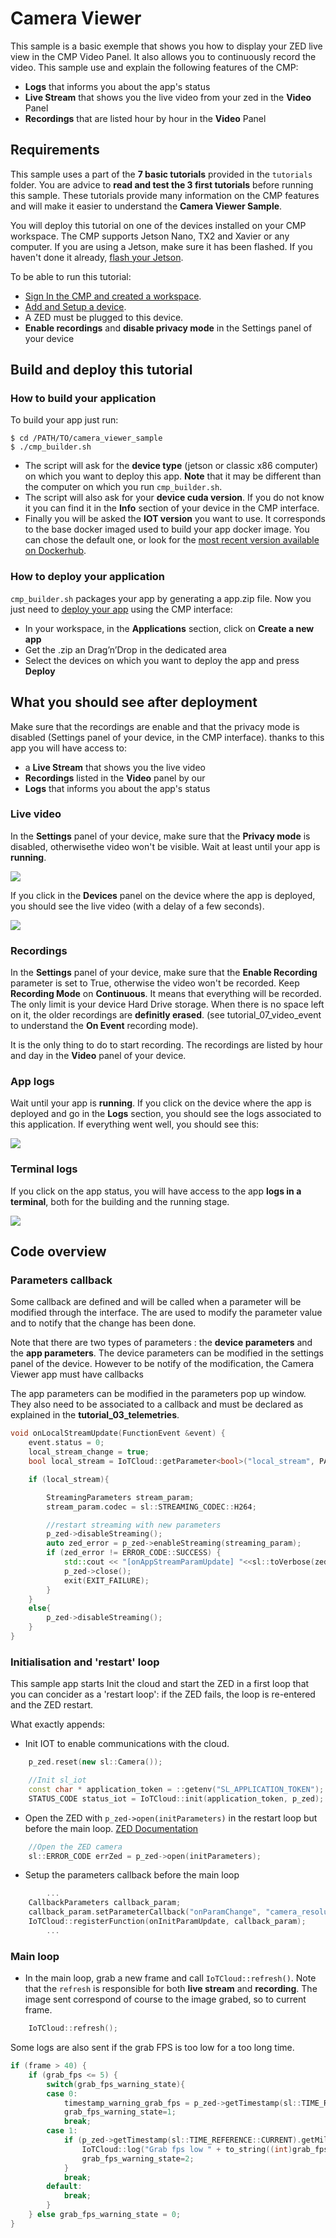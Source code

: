 # Camera Viewer

This sample is a basic exemple that shows you how to display your ZED live view in the CMP Video Panel. It also allows you to continuously record the video. This sample use and explain the following features of the CMP:
- **Logs** that informs you about the app's status
- **Live Stream** that shows you the live video from your zed in the **Video** Panel
- **Recordings** that are listed hour by hour in the **Video** Panel



## Requirements
This sample uses a part of the **7 basic tutorials** provided in the `tutorials` folder. You are advice to **read and test the 3 first tutorials** before running this sample. These tutorials provide many information on the CMP features and will make it easier to understand the **Camera Viewer Sample**.  

You will deploy this tutorial on one of the devices installed on your CMP workspace. The CMP supports Jetson Nano, TX2 and Xavier or any computer. If you are using a Jetson, make sure it has been flashed. If you haven't done it already, [flash your Jetson](https://docs.nvidia.com/sdk-manager/install-with-sdkm-jetson/index.html).

To be able to run this tutorial:
- [Sign In the CMP and created a workspace](https://www.stereolabs.com/docs/cloud/overview/get-started/).
- [Add and Setup a device](https://www.stereolabs.com/docs/cloud/overview/get-started/#add-a-camera).
- A ZED must be plugged to this device.
- **Enable recordings** and **disable privacy mode** in the Settings panel of your device



## Build and deploy this tutorial

### How to build your application
To build your app just run:

```
$ cd /PATH/TO/camera_viewer_sample
$ ./cmp_builder.sh
```

- The script will ask for the **device type** (jetson or classic x86 computer) on which you want to deploy this app. **Note** that it may be different than the computer on which you run `cmp_builder.sh`.
- The script will also ask for your **device cuda version**. If you do not know it you can find it in the **Info** section of your device in the CMP interface.
- Finally you will be asked the **IOT version** you want to use. It corresponds to the base docker imaged used to build your app docker image. You can chose the default one, or look for the [most recent version available on Dockerhub](https://hub.docker.com/r/stereolabs/iot/tags?page=1&ordering=last_updated).

### How to deploy your application
`cmp_builder.sh` packages your app by generating a app.zip file. 
Now you just need to [deploy your app](https://www.stereolabs.com/docs/cloud/applications/sample/#deploy) using the CMP interface:

- In your workspace, in the **Applications** section, click on **Create a new app** 
- Get the .zip an Drag’n’Drop in the dedicated area
- Select the devices on which you want to deploy  the app and press **Deploy** 


## What you should see after deployment
Make sure that the recordings are enable and that the privacy mode is disabled (Settings panel of your device, in the CMP interface).
thanks to this app you will have access to:
- a **Live Stream** that shows you the live video
- **Recordings** listed in the **Video** panel by our
- **Logs** that informs you about the app's status


### Live video
In the **Settings** panel of your device, make sure that the **Privacy mode** is disabled, otherwisethe video won't be visible.
Wait at least until your app is **running**. 

![](./images/running.png " ")

If you click in the **Devices** panel  on the device where the app is deployed, you should see the live video (with a delay of a few seconds).

![](./images/live_view.png " ")



### Recordings

In the **Settings** panel of your device, make sure that the **Enable Recording** parameter is set to True, otherwise the video won't be recorded. Keep **Recording Mode** on **Continuous**. It means that everything will be recorded. The only limit is your device Hard Drive storage. When there is no space left on it, the older recordings are **definitly erased**. (see tutorial_07_video_event to understand the **On Event** recording mode).

It is the only thing to do to start recording. The recordings are listed by hour and day in the **Video** panel of your device. 


###  App logs
Wait until your app is **running**.
If you click  on the device where the app is deployed and go in the **Logs** section, you should see the logs associated to this application. If everything went well, you should see this: 

![](./images/logs.png " ")



### Terminal logs
If you click on the app status, you will have access to the app **logs in a terminal**, both for the building and the running stage.

![](./images/terminal.png " ")


## Code overview


### Parameters callback
Some callback are defined and will be called when a parameter will be modified through the interface. The are used to modify the parameter value and to notify that the change has been done.

Note that there are two types of parameters : the **device parameters** and the **app parameters**.
The device parameters can be modified in the settings panel of the device. However to be notify of the modification, the Camera Viewer app must have callbacks

The app parameters can be modified in the parameters pop up window. They also need to be associated to a callback and must be declared as explained in the **tutorial_03_telemetries**.


```c++
void onLocalStreamUpdate(FunctionEvent &event) {
    event.status = 0;
    local_stream_change = true;
    bool local_stream = IoTCloud::getParameter<bool>("local_stream", PARAMETER_TYPE::APPLICATION, false);

    if (local_stream){

        StreamingParameters stream_param;
        stream_param.codec = sl::STREAMING_CODEC::H264;

        //restart streaming with new parameters
        p_zed->disableStreaming();
        auto zed_error = p_zed->enableStreaming(streaming_param);
        if (zed_error != ERROR_CODE::SUCCESS) {
            std::cout << "[onAppStreamParamUpdate] "<<sl::toVerbose(zed_error) << "\nExit program." << std::endl;
            p_zed->close();
            exit(EXIT_FAILURE);
        }
    }
    else{
        p_zed->disableStreaming();
    }
}
```


### Initialisation and 'restart' loop

This sample app starts Init the cloud and start the ZED in a first loop that you can concider as a 'restart loop': if the ZED fails, the loop is re-entered and the ZED restart.

What exactly appends:

- Init IOT to enable communications with the cloud.

```cpp
    p_zed.reset(new sl::Camera());

    //Init sl_iot
    const char * application_token = ::getenv("SL_APPLICATION_TOKEN");
    STATUS_CODE status_iot = IoTCloud::init(application_token, p_zed);
```


- Open the ZED with `p_zed->open(initParameters)` in the restart loop but before the main loop. [ZED Documentation](https://www.stereolabs.com/docs/video/camera-controls/#camera-configuration)

```cpp
    //Open the ZED camera
    sl::ERROR_CODE errZed = p_zed->open(initParameters);
```

- Setup the parameters callback before the main loop

```c++        
        ... 
    CallbackParameters callback_param;
    callback_param.setParameterCallback("onParamChange", "camera_resolution|camera_fps|camera_image_flip" ,CALLBACK_TYPE::ON_PARAMETER_UPDATE, PARAMETER_TYPE::DEVICE);
    IoTCloud::registerFunction(onInitParamUpdate, callback_param);
        ...
```

### Main loop
- In the main loop, grab a new frame and call `IoTCloud::refresh()`. Note that the `refresh` is responsible for both **live stream** and **recording**. The image sent correspond of course to the image grabed, so to current frame.


```c++
    IoTCloud::refresh();
```

Some logs are also sent if the grab FPS is too low for a too long time.

```c++
if (frame > 40) {
    if (grab_fps <= 5) {
        switch(grab_fps_warning_state){
        case 0:
            timestamp_warning_grab_fps = p_zed->getTimestamp(sl::TIME_REFERENCE::CURRENT).getMilliseconds();
            grab_fps_warning_state=1;
            break;
        case 1:
            if (p_zed->getTimestamp(sl::TIME_REFERENCE::CURRENT).getMilliseconds()-timestamp_warning_grab_fps>5*1000) { //warning if too low during at least 5 seconds
                IoTCloud::log("Grab fps low " + to_string((int)grab_fps), LOG_LEVEL::WARNING);
                grab_fps_warning_state=2;
            }
            break;
        default:
            break;
        }
    } else grab_fps_warning_state = 0;
}
```